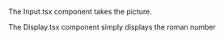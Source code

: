 <p>The Input.tsx component takes the picture.</p>
<p>The Display.tsx component simply displays the roman number</p>
